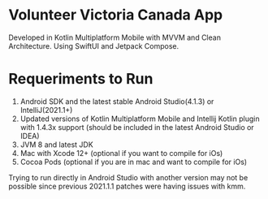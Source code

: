 # Volunteer Victoria Canada App
Developed in Kotlin Multiplatform Mobile with MVVM and Clean Architecture. Using SwiftUI and Jetpack Compose.

# Requeriments to Run

1. Android SDK and the latest stable Android Studio(4.1.3) or IntelliJ(2021.1+)
2. Updated versions of Kotlin Multiplatform Mobile and Intellij Kotlin plugin with 1.4.3x support (should be included in the latest Android Studio or IDEA)
3. JVM 8 and latest JDK
4. Mac with Xcode 12+ (optional if you want to compile for iOs)
5. Cocoa Pods (optional if you are in mac and want to compile for iOs)

Trying to run directly in Android Studio with another version may not be possible since previous 2021.1.1 patches were having issues with kmm. 
